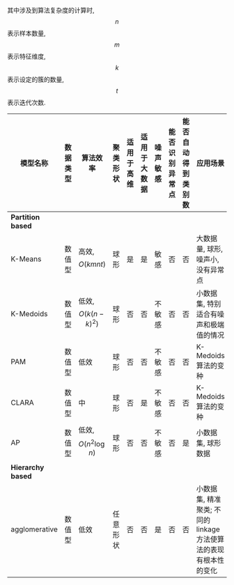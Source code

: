 其中涉及到算法复杂度的计算时, $$n$$表示样本数量, $$m$$表示特征维度, $$k$$表示设定的簇的数量, $$t$$表示迭代次数.

模型名称|数据类型|算法效率|聚类形状|适用于高维|适用于大数据|噪声敏感|能否识别异常点|能否自动得到类别数|应用场景|Python API
---|---|---|---|---|---|---|---|---|---|---
**Partition based**|
K-Means|数值型|高效,$$O(kmnt)$$|球形|是|是|敏感|否|否|大数据量, 球形, 噪声小, 没有异常点|[sklearn.cluster.KMeans](https://scikit-learn.org/stable/modules/generated/sklearn.cluster.KMeans.html#sklearn.cluster.KMeans), [sklearn.cluster.MiniBatchKMeans](https://scikit-learn.org/stable/modules/generated/sklearn.cluster.MiniBatchKMeans.html#sklearn.cluster.MiniBatchKMeans)
K-Medoids|数值型|低效,$$O(k(n-k)^2)$$|球形|否|否|不敏感|否|否|小数据集, 特别适合有噪声和极端值的情况|[pyclust](https://pypi.org/project/pyclust/0.1.3/)
PAM|数值型|低效|球形|否|否|不敏感|否|否|K-Medoids算法的变种|[pyclust](https://pypi.org/project/pyclust/0.1.3/)
CLARA|数值型|中|球形|否|是|不敏感|否|否|K-Medoids算法的变种|[pyclust](https://pypi.org/project/pyclust/0.1.3/)
AP|数值型|低效,$$O(n^2\log{n})$$|球形|否|否|不敏感|否|是|小数据集, 球形数据|[sklearn.cluster.AffinityPropagation](https://scikit-learn.org/stable/modules/generated/sklearn.cluster.AffinityPropagation.html#sklearn.cluster.AffinityPropagation)
**Hierarchy based**|
agglomerative|数值型|低效|任意形状|否|否|是|否|否|小数据集, 精准聚类; 不同的linkage方法使算法的表现有根本性的变化|[AgglomerativeClustering](https://scikit-learn.org/stable/modules/generated/), [scipy.cluster.hierarchy.fclusterdata](https://docs.scipy.org/doc/scipy/reference/generated/scipy.cluster.hierarchy.fclusterdata.html#scipy.cluster.hierarchy.fclusterdata)
